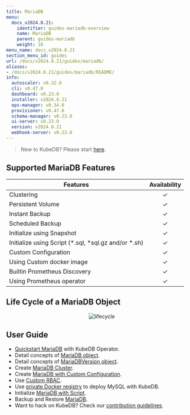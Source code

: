```yaml
---
title: MariaDB
menu:
  docs_v2024.8.21:
    identifier: guides-mariadb-overview
    name: MariaDB
    parent: guides-mariadb
    weight: 10
menu_name: docs_v2024.8.21
section_menu_id: guides
url: /docs/v2024.8.21/guides/mariadb/
aliases:
- /docs/v2024.8.21/guides/mariadb/README/
info:
  autoscaler: v0.32.0
  cli: v0.47.0
  dashboard: v0.23.0
  installer: v2024.8.21
  ops-manager: v0.34.0
  provisioner: v0.47.0
  schema-manager: v0.23.0
  ui-server: v0.23.0
  version: v2024.8.21
  webhook-server: v0.23.0
---
```


> New to KubeDB? Please start [here](/docs/v2024.8.21/README).

## Supported MariaDB Features

| Features                                                | Availability |
| ------------------------------------------------------- | :----------: |
| Clustering                                              |   &#10003;   |
| Persistent Volume                                       |   &#10003;   |
| Instant Backup                                          |   &#10003;   |
| Scheduled Backup                                        |   &#10003;   |
| Initialize using Snapshot                               |   &#10003;   |
| Initialize using Script (\*.sql, \*sql.gz and/or \*.sh) |   &#10003;   |
| Custom Configuration                                    |   &#10003;   |
| Using Custom docker image                               |   &#10003;   |
| Builtin Prometheus Discovery                            |   &#10003;   |
| Using Prometheus operator                               |   &#10003;   |

## Life Cycle of a MariaDB Object

<p align="center">
  <img alt="lifecycle"  src="/docs/v2024.8.21/guides/mariadb/images/mariadb-lifecycle.png" >
</p>

## User Guide

- [Quickstart MariaDB](/docs/v2024.8.21/guides/mariadb/quickstart/overview) with KubeDB Operator.
- Detail concepts of [MariaDB object](/docs/v2024.8.21/guides/mariadb/concepts/mariadb).
- Detail concepts of [MariaDBVersion object](/docs/v2024.8.21/guides/mariadb/concepts/mariadb-version).
- Create [MariaDB Cluster](/docs/v2024.8.21/guides/mariadb/clustering/galera-cluster).
- Create [MariaDB with Custom Configuration](/docs/v2024.8.21/guides/mariadb/configuration/using-config-file).
- Use [Custom RBAC](/docs/v2024.8.21/guides/mariadb/custom-rbac/using-custom-rbac).
- Use [private Docker registry](/docs/v2024.8.21/guides/mariadb/private-registry/quickstart) to deploy MySQL with KubeDB.
- Initialize [MariaDB with Script](/docs/v2024.8.21/guides/mariadb/initialization/using-script).
- Backup and Restore [MariaDB](/docs/v2024.8.21/guides/mariadb/backup/overview).
- Want to hack on KubeDB? Check our [contribution guidelines](/docs/v2024.8.21/CONTRIBUTING).
